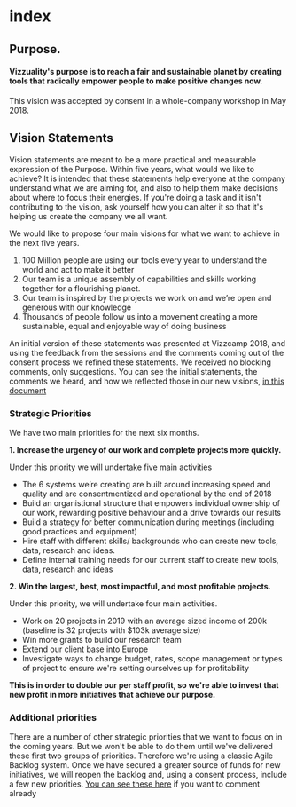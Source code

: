 # index

## **Purpose.**

#### **Vizzuality's purpose is to reach a fair and sustainable planet by creating tools that radically empower people to make positive changes now.**

This vision was accepted by consent in a whole-company workshop in May 2018.

## Vision Statements

Vision statements are meant to be a more practical and measurable expression of the Purpose. Within five years, what would we like to achieve? It is intended that these statements help everyone at the company understand what we are aiming for, and also to help them make decisions about where to focus their energies. If you're doing a task and it isn't contributing to the vision, ask yourself how you can alter it so that it's helping us create the company we all want.

We would like to propose four main visions for what we want to achieve in the next five years.

1. 100 Million people are using our tools every year to understand the world and act to make it better
2. Our team is a unique assembly of capabilities and skills working together for a flourishing planet.
3. Our team is inspired by the projects we work on and we’re open and generous with our knowledge
4. Thousands of people follow us into a movement creating a more sustainable, equal and enjoyable way of doing business

An initial version of these statements was presented at Vizzcamp 2018, and using the feedback from the sessions and the comments coming out of the consent process we refined these statements. We received no blocking comments, only suggestions. You can see the initial statements, the comments we heard, and how we reflected those in our new visions, [in this document](https://docs.google.com/document/d/1DW-VBXcWSFlFrvqnZUZALL4iT5G7tbxzXXBFUs23Dh4/edit)

### Strategic Priorities

We have two main priorities for the next six months.

**1. Increase the urgency of our work and complete projects more quickly.**

Under this priority we will undertake five main activities

* The 6 systems we’re creating are built around increasing speed and quality and are consentmentized and operational by the end of 2018
* Build an organistional structure that empowers individual ownership of our work, rewarding positive behaviour and a drive towards our results    
* Build a strategy for better communication during meetings \(including good practices and equipment\)
* Hire staff with different skills/ backgrounds who can create new tools, data, research and ideas.
* Define internal training needs for our current staff to create new tools, data, research and ideas

**2. Win the largest, best, most impactful, and most profitable projects.**

Under this priority, we will undertake four main activities.

* Work on 20 projects in 2019 with an average sized income of 200k \(baseline is 32 projects with $103k average size\)
* Win more grants to build our research team
* Extend our client base into Europe
* Investigate ways to change budget, rates, scope management or types of project to ensure we're setting ourselves up for profitability

**This is in order to double our per staff profit, so we're able to invest that new profit in more initiatives that achieve our purpose.**

### Additional priorities

There are a number of other strategic priorities that we want to focus on in the coming years. But we won't be able to do them until we've delivered these first two groups of priorities. Therefore we're using a classic Agile Backlog system. Once we have secured a greater source of funds for new initiatives, we will reopen the backlog and, using a consent process, include a few new priorities. [You can see these here](https://docs.google.com/spreadsheets/d/1wJvU3uYNN4lS_mKdvLH2CMji61G-P5vKIIHMrvnFEek/edit#gid=798446450) if you want to comment already

